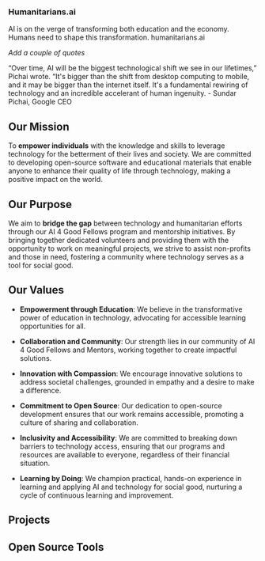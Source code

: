 ### Humanitarians.ai

AI is on the verge of transforming both education and the economy. Humans need to shape this transformation.
humanitarians.ai


*Add a couple of quotes*

“Over time, AI will be the biggest technological shift we see in our lifetimes,” Pichai wrote. “It's bigger than the shift from desktop computing to mobile, and it may be bigger than the internet itself. It's a fundamental rewiring of technology and an incredible accelerant of human ingenuity.   - Sundar Pichai, Google CEO





## Our Mission

To **empower individuals** with the knowledge and skills to leverage technology for the betterment of their lives and society. We are committed to developing open-source software and educational materials that enable anyone to enhance their quality of life through technology, making a positive impact on the world.

## Our Purpose

We aim to **bridge the gap** between technology and humanitarian efforts through our AI 4 Good Fellows program and mentorship initiatives. By bringing together dedicated volunteers and providing them with the opportunity to work on meaningful projects, we strive to assist non-profits and those in need, fostering a community where technology serves as a tool for social good.

## Our Values

- **Empowerment through Education**: We believe in the transformative power of education in technology, advocating for accessible learning opportunities for all.

- **Collaboration and Community**: Our strength lies in our community of AI 4 Good Fellows and Mentors, working together to create impactful solutions.

- **Innovation with Compassion**: We encourage innovative solutions to address societal challenges, grounded in empathy and a desire to make a difference.

- **Commitment to Open Source**: Our dedication to open-source development ensures that our work remains accessible, promoting a culture of sharing and collaboration.

- **Inclusivity and Accessibility**: We are committed to breaking down barriers to technology access, ensuring that our programs and resources are available to everyone, regardless of their financial situation.

- **Learning by Doing**: We champion practical, hands-on experience in learning and applying AI and technology for social good, nurturing a cycle of continuous learning and improvement.

## Projects



## Open Source Tools



